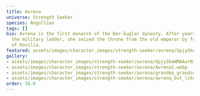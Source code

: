 ```yaml
---
title: Avrena
universe: Strength Seeker
species: Angullian
tags: []
bio: Avrena is the first monarch of the Der-Euglar dynasty. After years of climbing
  the military ladder, she seized the throne from the old emperor by force. Mother
  of Rovilia.
featured: assets/images/character_images/strength-seeker/avrena/Gpjy3keWMAAurN1.webp
gallery:
- assets/images/character_images/strength-seeker/avrena/Gpjy3keWMAAurN1.webp
- assets/images/character_images/strength-seeker/avrena/Avrena2.webp
- assets/images/character_images/strength-seeker/avrena/grandma_grandson_bonding.webp
- assets/images/character_images/strength-seeker/avrena/avrena_but_like_yknow.webp
order: 16.0
---
```

